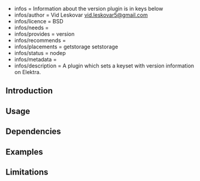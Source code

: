 - infos = Information about the version plugin is in keys below
- infos/author = Vid Leskovar <vid.leskovar5@gmail.com>
- infos/licence = BSD
- infos/needs =
- infos/provides = version
- infos/recommends =
- infos/placements = getstorage setstorage
- infos/status = nodep
- infos/metadata =
- infos/description = A plugin which sets a keyset with version information on Elektra.

## Introduction

## Usage

## Dependencies

## Examples

## Limitations

